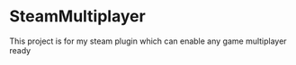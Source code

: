 # SteamMultiplayer
This project is for my steam plugin which can enable any game multiplayer ready 
